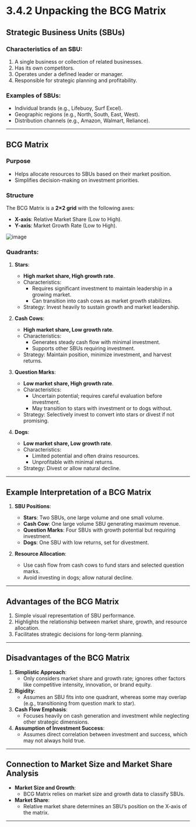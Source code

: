 # 3.4.2 Unpacking the BCG Matrix

## Strategic Business Units (SBUs)

### Characteristics of an SBU:
1. A single business or collection of related businesses.
2. Has its own competitors.
3. Operates under a defined leader or manager.
4. Responsible for strategic planning and profitability.

### Examples of SBUs:
- Individual brands (e.g., Lifebuoy, Surf Excel).
- Geographic regions (e.g., North, South, East, West).
- Distribution channels (e.g., Amazon, Walmart, Reliance).

---

## BCG Matrix

### Purpose
- Helps allocate resources to SBUs based on their market position.
- Simplifies decision-making on investment priorities.

### Structure
The BCG Matrix is a **2×2 grid** with the following axes:
- **X-axis**: Relative Market Share (Low to High).
- **Y-axis**: Market Growth Rate (Low to High).

![image](https://github.com/user-attachments/assets/c417fa85-9e06-488e-a04a-6210f28c854f)

### Quadrants:
1. **Stars**:
   - **High market share, High growth rate**.
   - Characteristics:
     - Requires significant investment to maintain leadership in a growing market.
     - Can transition into cash cows as market growth stabilizes.
   - Strategy: Invest heavily to sustain growth and market leadership.

2. **Cash Cows**:
   - **High market share, Low growth rate**.
   - Characteristics:
     - Generates steady cash flow with minimal investment.
     - Supports other SBUs requiring investment.
   - Strategy: Maintain position, minimize investment, and harvest returns.

3. **Question Marks**:
   - **Low market share, High growth rate**.
   - Characteristics:
     - Uncertain potential; requires careful evaluation before investment.
     - May transition to stars with investment or to dogs without.
   - Strategy: Selectively invest to convert into stars or divest if not promising.

4. **Dogs**:
   - **Low market share, Low growth rate**.
   - Characteristics:
     - Limited potential and often drains resources.
     - Unprofitable with minimal returns.
   - Strategy: Divest or allow natural decline.

---

## Example Interpretation of a BCG Matrix

1. **SBU Positions**:
   - **Stars**: Two SBUs, one large volume and one small volume.
   - **Cash Cow**: One large volume SBU generating maximum revenue.
   - **Question Marks**: Four SBUs with growth potential but requiring investment.
   - **Dogs**: One SBU with low returns, set for divestment.

2. **Resource Allocation**:
   - Use cash flow from cash cows to fund stars and selected question marks.
   - Avoid investing in dogs; allow natural decline.

---

## Advantages of the BCG Matrix
1. Simple visual representation of SBU performance.
2. Highlights the relationship between market share, growth, and resource allocation.
3. Facilitates strategic decisions for long-term planning.

---

## Disadvantages of the BCG Matrix
1. **Simplistic Approach**:
   - Only considers market share and growth rate; ignores other factors like competitive intensity, innovation, or brand equity.
2. **Rigidity**:
   - Assumes an SBU fits into one quadrant, whereas some may overlap (e.g., transitioning from question mark to star).
3. **Cash Flow Emphasis**:
   - Focuses heavily on cash generation and investment while neglecting other strategic dimensions.
4. **Assumption of Investment Success**:
   - Assumes direct correlation between investment and success, which may not always hold true.

---

## Connection to Market Size and Market Share Analysis
- **Market Size and Growth**:
  - BCG Matrix relies on market size and growth data to classify SBUs.
- **Market Share**:
  - Relative market share determines an SBU’s position on the X-axis of the matrix.

---

